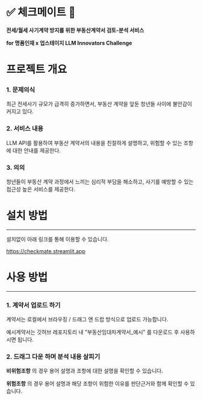 # ✅ 체크메이트 🙌

**전세/월세 사기계약 방지를 위한 부동산계약서 검토-분석 서비스**

**for 명품인재 x 업스테이지 LLM Innovators Challenge**


# 프로젝트 개요


### 1. 문제의식
최근 전세사기 규모가 급격히 증가하면서, 부동산 계약을 앞둔 청년들 사이에 불안감이 커지고 있다.

### 2. 서비스 내용
LLM API를 활용하여 부동산 계약서의 내용을 친절하게 설명하고, 위험할 수 있는 조항에 대한 안내를 제공한다.

### 3. 의의 
청년들이 부동산 계약 과정에서 느끼는 심리적 부담을 해소하고, 사기를 예방할 수 있는 접근성 높은 서비스를 제공한다.



# 설치 방법 
---

설치없이 아래 링크를 통해 이용할 수 있습니다. 


https://checkmate.streamlit.app



# 사용 방법
---

### 1. 계약서 업로드 하기 


계약서는 로컬에서 브라우징 / 드래그 앤 드랍 방식으로 업로드 가능합니다.  

예시계약서는 깃허브 레포지토리 내 "부동산임대차계약서_예시" 를 다운로드 후 사용하시면 됩니다. 


### 2. 드래그 다운 하며 분석 내용 살피기  

**비위험조항** 의 경우 용어 설명과 조항에 대한 설명을 확인할 수 있습니다. 

**위험조항** 의 경우 용어 설명과 해당 조항이 위험한 이유를 판단근거와 함께 확인할 수 있습니다. 



